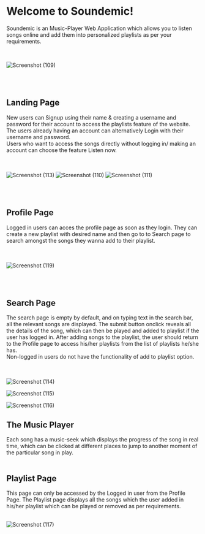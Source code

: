 
<h1> Welcome to Soundemic! </h1>
<p> Soundemic is an Music-Player Web Application which allows you to listen songs online and add them into personalized playlists as per your requirements. </p>

<br>


![Screenshot (109)](https://user-images.githubusercontent.com/77532581/119694516-e99b1e00-be6a-11eb-84b9-c0db90dc44c8.png)

<br>
<br>

<h2>Landing Page</h2>
<div>New users can Signup using their name & creating a username and password for their account to access the playlists feature of the website.<br></div>
<div> The users already having an account can alternatively Login with their username and password. <br> </div>
<div>Users who want to access the songs directly without logging in/ making an account can choose the feature Listen now.</div>

<br>
<br>

![Screenshot (113)](https://user-images.githubusercontent.com/77532581/119693747-34686600-be6a-11eb-80f0-add3efb4879e.png)
![Screenshot (110)](https://user-images.githubusercontent.com/77532581/119693780-3c280a80-be6a-11eb-8cb1-0efe26eccc60.png)
![Screenshot (111)](https://user-images.githubusercontent.com/77532581/119693796-3fbb9180-be6a-11eb-84cd-74673c1cb445.png)



<br>
<br>

<h2>Profile Page</h2>
<div>
Logged in users can acces the profile page as soon as they login. They can create a new playlist with desired name and then
go to to Search page to search amongst the songs they wanna add to their playlist.
</div> 

<br>
<br>

![Screenshot (119)](https://user-images.githubusercontent.com/77532581/119690980-cf137580-be67-11eb-8d79-1da9fcb7ea3e.png)

<br>
<br>

<h2>Search Page</h2>
<div>
The search page is empty by default, and on typing text in the search bar, all the relevant songs are displayed. The submit button onclick reveals all the details of the song, which can then be played and added to playlist if the user has logged in.
After adding songs to the playlist, the user should return to the Profile page to access his/her playlists from the list of playlists he/she has.
<br>
Non-logged in users do not have the functionality of add to playlist option.
</div>

<br>
<br>

![Screenshot (114)](https://user-images.githubusercontent.com/77532581/119693872-56fa7f00-be6a-11eb-8725-3f0ae21a0dae.png)

![Screenshot (115)](https://user-images.githubusercontent.com/77532581/119691399-2addfe80-be68-11eb-9824-a58f4f1cdf8f.png)

![Screenshot (116)](https://user-images.githubusercontent.com/77532581/119693909-61b51400-be6a-11eb-8749-2ab22c614c4e.png)



<h2>The Music Player</h2>
<div>
Each song has a music-seek which displays the progress of the song in real time, which can be clicked at different places to jump to another moment of the particular song in play.
</div>

<br>




<h2>Playlist Page</h2>
<div>
This page can only be accessed by the Logged in user from the Profile Page. The Playlist page displays all the songs which the user added in his/her playlist which can be played or removed as per requirements.
<div>
<br>

![Screenshot (117)](https://user-images.githubusercontent.com/77532581/119692956-79d86380-be69-11eb-9359-31d70e4a43a2.png)
